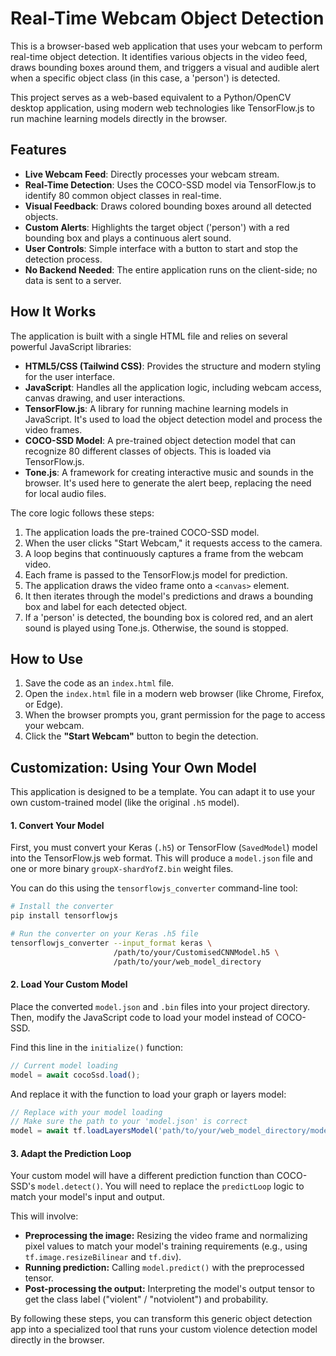 # Real-Time Webcam Object Detection

This is a browser-based web application that uses your webcam to perform real-time object detection. It identifies various objects in the video feed, draws bounding boxes around them, and triggers a visual and audible alert when a specific object class (in this case, a 'person') is detected.

This project serves as a web-based equivalent to a Python/OpenCV desktop application, using modern web technologies like TensorFlow.js to run machine learning models directly in the browser.

## Features

* **Live Webcam Feed**: Directly processes your webcam stream.
* **Real-Time Detection**: Uses the COCO-SSD model via TensorFlow.js to identify 80 common object classes in real-time.
* **Visual Feedback**: Draws colored bounding boxes around all detected objects.
* **Custom Alerts**: Highlights the target object ('person') with a red bounding box and plays a continuous alert sound.
* **User Controls**: Simple interface with a button to start and stop the detection process.
* **No Backend Needed**: The entire application runs on the client-side; no data is sent to a server.

## How It Works

The application is built with a single HTML file and relies on several powerful JavaScript libraries:

* **HTML5/CSS (Tailwind CSS)**: Provides the structure and modern styling for the user interface.
* **JavaScript**: Handles all the application logic, including webcam access, canvas drawing, and user interactions.
* **TensorFlow.js**: A library for running machine learning models in JavaScript. It's used to load the object detection model and process the video frames.
* **COCO-SSD Model**: A pre-trained object detection model that can recognize 80 different classes of objects. This is loaded via TensorFlow.js.
* **Tone.js**: A framework for creating interactive music and sounds in the browser. It's used here to generate the alert beep, replacing the need for local audio files.

The core logic follows these steps:
1.  The application loads the pre-trained COCO-SSD model.
2.  When the user clicks "Start Webcam," it requests access to the camera.
3.  A loop begins that continuously captures a frame from the webcam video.
4.  Each frame is passed to the TensorFlow.js model for prediction.
5.  The application draws the video frame onto a `<canvas>` element.
6.  It then iterates through the model's predictions and draws a bounding box and label for each detected object.
7.  If a 'person' is detected, the bounding box is colored red, and an alert sound is played using Tone.js. Otherwise, the sound is stopped.

## How to Use

1.  Save the code as an `index.html` file.
2.  Open the `index.html` file in a modern web browser (like Chrome, Firefox, or Edge).
3.  When the browser prompts you, grant permission for the page to access your webcam.
4.  Click the **"Start Webcam"** button to begin the detection.

## Customization: Using Your Own Model

This application is designed to be a template. You can adapt it to use your own custom-trained model (like the original `.h5` model).

#### 1. Convert Your Model
First, you must convert your Keras (`.h5`) or TensorFlow (`SavedModel`) model into the TensorFlow.js web format. This will produce a `model.json` file and one or more binary `groupX-shardYofZ.bin` weight files.

You can do this using the `tensorflowjs_converter` command-line tool:
```bash
# Install the converter
pip install tensorflowjs

# Run the converter on your Keras .h5 file
tensorflowjs_converter --input_format keras \
                       /path/to/your/CustomisedCNNModel.h5 \
                       /path/to/your/web_model_directory
```

#### 2. Load Your Custom Model
Place the converted `model.json` and `.bin` files into your project directory. Then, modify the JavaScript code to load your model instead of COCO-SSD.

Find this line in the `initialize()` function:
```javascript
// Current model loading
model = await cocoSsd.load();
```
And replace it with the function to load your graph or layers model:
```javascript
// Replace with your model loading
// Make sure the path to your 'model.json' is correct
model = await tf.loadLayersModel('path/to/your/web_model_directory/model.json');
```

#### 3. Adapt the Prediction Loop
Your custom model will have a different prediction function than COCO-SSD's `model.detect()`. You will need to replace the `predictLoop` logic to match your model's input and output.

This will involve:
* **Preprocessing the image:** Resizing the video frame and normalizing pixel values to match your model's training requirements (e.g., using `tf.image.resizeBilinear` and `tf.div`).
* **Running prediction:** Calling `model.predict()` with the preprocessed tensor.
* **Post-processing the output:** Interpreting the model's output tensor to get the class label ("violent" / "notviolent") and probability.

By following these steps, you can transform this generic object detection app into a specialized tool that runs your custom violence detection model directly in the browser.
